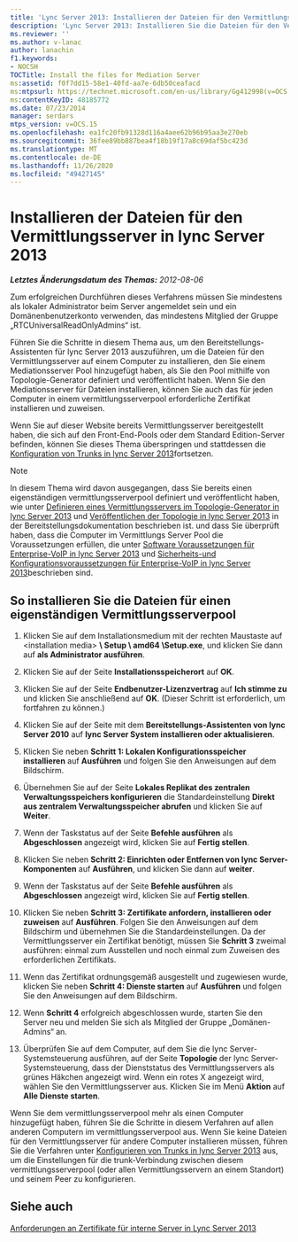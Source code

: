 ```yaml
---
title: 'Lync Server 2013: Installieren der Dateien für den Vermittlungsserver'
description: 'Lync Server 2013: Installieren Sie die Dateien für den Vermittlungsserver.'
ms.reviewer: ''
ms.author: v-lanac
author: lanachin
f1.keywords:
- NOCSH
TOCTitle: Install the files for Mediation Server
ms:assetid: f0f7dd15-58e1-40fd-aa7e-6db50ceafacd
ms:mtpsurl: https://technet.microsoft.com/en-us/library/Gg412998(v=OCS.15)
ms:contentKeyID: 48185772
ms.date: 07/23/2014
manager: serdars
mtps_version: v=OCS.15
ms.openlocfilehash: ea1fc20fb91328d116a4aee62b96b95aa3e270eb
ms.sourcegitcommit: 36fee89bb887bea4f18b19f17a8c69daf5bc423d
ms.translationtype: MT
ms.contentlocale: de-DE
ms.lasthandoff: 11/26/2020
ms.locfileid: "49427145"
---
```

# <a name="install-the-files-for-mediation-server-in-lync-server-2013"></a>Installieren der Dateien für den Vermittlungsserver in lync Server 2013

<div data-xmlns="http://www.w3.org/1999/xhtml">

<div class="topic" data-xmlns="http://www.w3.org/1999/xhtml" data-msxsl="urn:schemas-microsoft-com:xslt" data-cs="https://msdn.microsoft.com/">

<div data-asp="https://msdn2.microsoft.com/asp">



</div>

<div id="mainSection">

<div id="mainBody">

<span> </span>

_**Letztes Änderungsdatum des Themas:** 2012-08-06_

Zum erfolgreichen Durchführen dieses Verfahrens müssen Sie mindestens als lokaler Administrator beim Server angemeldet sein und ein Domänenbenutzerkonto verwenden, das mindestens Mitglied der Gruppe „RTCUniversalReadOnlyAdmins“ ist.

Führen Sie die Schritte in diesem Thema aus, um den Bereitstellungs-Assistenten für lync Server 2013 auszuführen, um die Dateien für den Vermittlungsserver auf einem Computer zu installieren, den Sie einem Mediationsserver Pool hinzugefügt haben, als Sie den Pool mithilfe von Topologie-Generator definiert und veröffentlicht haben. Wenn Sie den Mediationsserver für Dateien installieren, können Sie auch das für jeden Computer in einem vermittlungsserverpool erforderliche Zertifikat installieren und zuweisen.

Wenn Sie auf dieser Website bereits Vermittlungsserver bereitgestellt haben, die sich auf den Front-End-Pools oder dem Standard Edition-Server befinden, können Sie dieses Thema überspringen und stattdessen die [Konfiguration von Trunks in lync Server 2013](lync-server-2013-configuring-trunks.md)fortsetzen.

<div>


> [!NOTE]  
> In diesem Thema wird davon ausgegangen, dass Sie bereits einen eigenständigen vermittlungsserverpool definiert und veröffentlicht haben, wie unter <A href="lync-server-2013-define-a-mediation-server-in-topology-builder.md">Definieren eines Vermittlungsservers im Topologie-Generator in lync Server 2013</A> und <A href="lync-server-2013-publish-the-topology.md">Veröffentlichen der Topologie in lync Server 2013</A> in der Bereitstellungsdokumentation beschrieben ist. und dass Sie überprüft haben, dass die Computer im Vermittlungs Server Pool die Voraussetzungen erfüllen, die unter <A href="lync-server-2013-software-prerequisites-for-enterprise-voice.md">Software Voraussetzungen für Enterprise-VoIP in lync Server 2013</A> und <A href="lync-server-2013-security-and-configuration-prerequisites-for-enterprise-voice.md">Sicherheits-und Konfigurationsvoraussetzungen für Enterprise-VoIP in lync Server 2013</A>beschrieben sind.



</div>

<div>

## <a name="to-install-the-files-for-a-stand-alone-mediation-server-pool"></a>So installieren Sie die Dateien für einen eigenständigen Vermittlungsserverpool

1.  Klicken Sie auf dem Installationsmedium mit der rechten Maustaste auf \<installation media\> **\\ Setup \\ amd64 \\Setup.exe**, und klicken Sie dann auf **als Administrator ausführen**.

2.  Klicken Sie auf der Seite **Installationsspeicherort** auf **OK**.

3.  Klicken Sie auf der Seite **Endbenutzer-Lizenzvertrag** auf **Ich stimme zu** und klicken Sie anschließend auf **OK**. (Dieser Schritt ist erforderlich, um fortfahren zu können.)

4.  Klicken Sie auf der Seite mit dem **Bereitstellungs-Assistenten von lync Server 2010** auf **lync Server System installieren oder aktualisieren**.

5.  Klicken Sie neben **Schritt 1: Lokalen Konfigurationsspeicher installieren** auf **Ausführen** und folgen Sie den Anweisungen auf dem Bildschirm.

6.  Übernehmen Sie auf der Seite **Lokales Replikat des zentralen Verwaltungsspeichers konfigurieren** die Standardeinstellung **Direkt aus zentralem Verwaltungsspeicher abrufen** und klicken Sie auf **Weiter**.

7.  Wenn der Taskstatus auf der Seite **Befehle ausführen** als **Abgeschlossen** angezeigt wird, klicken Sie auf **Fertig stellen**.

8.  Klicken Sie neben **Schritt 2: Einrichten oder Entfernen von lync Server-Komponenten** auf **Ausführen**, und klicken Sie dann auf **weiter**.

9.  Wenn der Taskstatus auf der Seite **Befehle ausführen** als **Abgeschlossen** angezeigt wird, klicken Sie auf **Fertig stellen**.

10. Klicken Sie neben **Schritt 3: Zertifikate anfordern, installieren oder zuweisen** auf **Ausführen**. Folgen Sie den Anweisungen auf dem Bildschirm und übernehmen Sie die Standardeinstellungen. Da der Vermittlungsserver ein Zertifikat benötigt, müssen Sie **Schritt 3** zweimal ausführen: einmal zum Ausstellen und noch einmal zum Zuweisen des erforderlichen Zertifikats.

11. Wenn das Zertifikat ordnungsgemäß ausgestellt und zugewiesen wurde, klicken Sie neben **Schritt 4: Dienste starten** auf **Ausführen** und folgen Sie den Anweisungen auf dem Bildschirm.

12. Wenn **Schritt 4** erfolgreich abgeschlossen wurde, starten Sie den Server neu und melden Sie sich als Mitglied der Gruppe „Domänen-Admins“ an.

13. Überprüfen Sie auf dem Computer, auf dem Sie die lync Server-Systemsteuerung ausführen, auf der Seite **Topologie** der lync Server-Systemsteuerung, dass der Dienststatus des Vermittlungsservers als grünes Häkchen angezeigt wird. Wenn ein rotes X angezeigt wird, wählen Sie den Vermittlungsserver aus. Klicken Sie im Menü **Aktion** auf **Alle Dienste starten**.

Wenn Sie dem vermittlungsserverpool mehr als einen Computer hinzugefügt haben, führen Sie die Schritte in diesem Verfahren auf allen anderen Computern im vermittlungsserverpool aus. Wenn Sie keine Dateien für den Vermittlungsserver für andere Computer installieren müssen, führen Sie die Verfahren unter [Konfigurieren von Trunks in lync Server 2013](lync-server-2013-configuring-trunks.md) aus, um die Einstellungen für die trunk-Verbindung zwischen diesem vermittlungsserverpool (oder allen Vermittlungsservern an einem Standort) und seinem Peer zu konfigurieren.

</div>

<div>

## <a name="see-also"></a>Siehe auch


[Anforderungen an Zertifikate für interne Server in Lync Server 2013](lync-server-2013-certificate-requirements-for-internal-servers.md)  
  

</div>

</div>

<span> </span>

</div>

</div>

</div>

